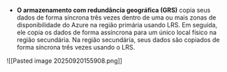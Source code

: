- **O armazenamento com redundância geográfica (GRS)** copia seus dados de forma síncrona três vezes dentro de uma ou mais zonas de disponibilidade do Azure na região primária usando LRS. Em seguida, ele copia os dados de forma assíncrona para um único local físico na região secundária. Na região secundária, seus dados são copiados de forma síncrona três vezes usando o LRS.

![[Pasted image 20250920155908.png]]